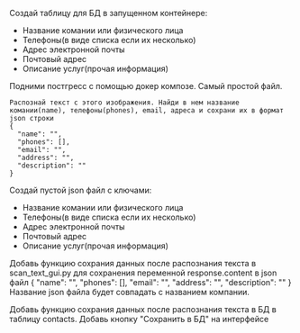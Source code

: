 Создай таблицу для БД в запущенном контейнере:
* Название комании или физического лица
* Телефоны(в виде списка если их несколько)
* Адрес электронной почты
* Почтовый адрес
* Описание услуг(прочая информация)


Подними постгресс с помощью докер композе. Самый простой файл.

```
Распознай текст с этого изображения. Найди в нем название комании(name), телефоны(phones), email, адреса и сохрани их в формат json строки
{
  "name": "",
  "phones": [],
  "email": "",
  "address": "",
  "description": ""
}
```


Создай пустой json файл с ключами:
* Название комании или физического лица
* Телефоны(в виде списка если их несколько)
* Адрес электронной почты
* Почтовый адрес
* Описание услуг(прочая информация)


Добавь функцию сохрания данных после распознания текста в scan_text_gui.py для сохранения переменной response.content в json файл
{
  "name": "",
  "phones": [],
  "email": "",
  "address": "",
  "description": ""
}
Название json файла будет совпадать с названием компании.


Добавь функцию сохрания данных после распознания текста в БД в таблицу contacts. Добавь кнопку "Сохранить в БД" на интерфейсе
